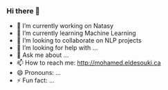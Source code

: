 ### Hi there 👋

<!--
**disooqi/disooqi** is a ✨ _special_ ✨ repository because its `README.md` (this file) appears on your GitHub profile.
-->

- 🔭 I’m currently working on Natasy
- 🌱 I’m currently learning Machine Learning
- 👯 I’m looking to collaborate on NLP projects
- 🤔 I’m looking for help with ...
- 💬 Ask me about ...
- 📫 How to reach me: http://mohamed.eldesouki.ca
- 😄 Pronouns: ...
- ⚡ Fun fact: ...

<!--START_SECTION:waka-->
<!--END_SECTION:waka-->
